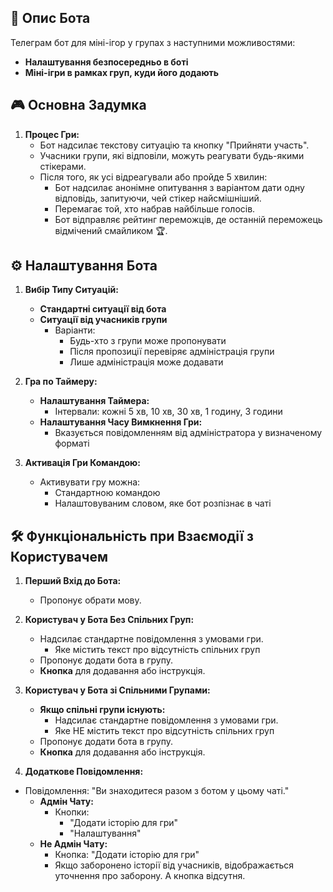 ## 📱 Опис Бота

Телеграм бот для міні-ігор у групах з наступними можливостями:

- **Налаштування безпосередньо в боті**
- **Міні-ігри в рамках груп, куди його додають**

## 🎮 Основна Задумка

1. **Процес Гри:**
   - Бот надсилає текстову ситуацію та кнопку "Прийняти участь".
   - Учасники групи, які відповіли, можуть реагувати будь-якими стікерами.
   - Після того, як усі відреагували або пройде 5 хвилин:
     - Бот надсилає анонімне опитування з варіантом дати одну відповідь, запитуючи, чей стікер найсмішніший.
     - Перемагає той, хто набрав найбільше голосів.
     - Бот відправляє рейтинг переможців, де останній переможець відмічений смайликом 🏆.

## ⚙️ Налаштування Бота

1. **Вибір Типу Ситуацій:**
   - **Стандартні ситуації від бота**
   - **Ситуації від учасників групи**
     - Варіанти:
       - Будь-хто з групи може пропонувати
       - Після пропозиції перевіряє адміністрація групи
       - Лише адміністрація може додавати

2. **Гра по Таймеру:**
   - **Налаштування Таймера:**
     - Інтервали: кожні 5 хв, 10 хв, 30 хв, 1 годину, 3 години
   - **Налаштування Часу Вимкнення Гри:**
     - Вказується повідомленням від адміністратора у визначеному форматі

3. **Активація Гри Командою:**
   - Активувати гру можна:
     - Стандартною командою
     - Налаштовуваним словом, яке бот розпізнає в чаті

## 🛠️ Функціональність при Взаємодії з Користувачем

1. **Перший Вхід до Бота:**
   - Пропонує обрати мову.

2. **Користувач у Бота Без Спільних Груп:**
   - Надсилає стандартне повідомлення з умовами гри.
     - Яке містить текст про відсутність спільних груп
   - Пропонує додати бота в групу.
   - **Кнопка** для додавання або інструкція.

3. **Користувач у Бота зі Спільними Групами:**
   - **Якщо спільні групи існують:**
      - Надсилає стандартне повідомлення з умовами гри.
     - Яке НЕ містить текст про відсутність спільних груп
   - Пропонує додати бота в групу.
   - **Кнопка** для додавання або інструкція.

4. **Додаткове Повідомлення:**
- Повідомлення: "Ви знаходитеся разом з ботом у цьому чаті."
     - **Адмін Чату:**
       - Кнопки:
         - "Додати історію для гри"
         - "Налаштування"
     - **Не Адмін Чату:**
       - Кнопка: "Додати історію для гри"
       - Якщо заборонено історії від учасників, відображається уточнення про заборону. А кнопка відсутня.